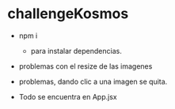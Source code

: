 # challengeKosmos

- npm i
  - para instalar dependencias.
  
- problemas con el resize de las imagenes
- problemas, dando clic a una imagen se quita.

- Todo se encuentra en App.jsx
